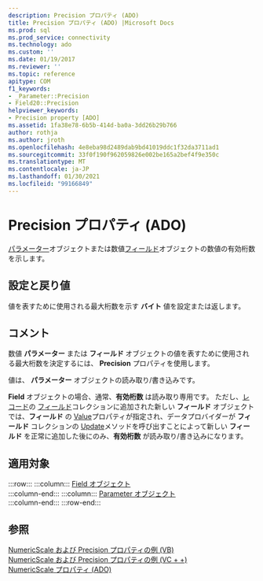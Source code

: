 ```yaml
---
description: Precision プロパティ (ADO)
title: Precision プロパティ (ADO) |Microsoft Docs
ms.prod: sql
ms.prod_service: connectivity
ms.technology: ado
ms.custom: ''
ms.date: 01/19/2017
ms.reviewer: ''
ms.topic: reference
apitype: COM
f1_keywords:
- _Parameter::Precision
- Field20::Precision
helpviewer_keywords:
- Precision property [ADO]
ms.assetid: 1fa38e78-6b5b-414d-ba0a-3dd26b29b766
author: rothja
ms.author: jroth
ms.openlocfilehash: 4e8eba98d2489dab9bd41019ddc1f32da3711ad1
ms.sourcegitcommit: 33f0f190f962059826e002be165a2bef4f9e350c
ms.translationtype: MT
ms.contentlocale: ja-JP
ms.lasthandoff: 01/30/2021
ms.locfileid: "99166849"
---
```

# <a name="precision-property-ado"></a>Precision プロパティ (ADO)
[パラメーター](./parameter-object.md)オブジェクトまたは数値[フィールド](./field-object.md)オブジェクトの数値の有効桁数を示します。  
  
## <a name="settings-and-return-values"></a>設定と戻り値  
 値を表すために使用される最大桁数を示す **バイト** 値を設定または返します。  
  
## <a name="remarks"></a>コメント  
 数値 **パラメーター** または **フィールド** オブジェクトの値を表すために使用される最大桁数を決定するには、 **Precision** プロパティを使用します。  
  
 値は、 **パラメーター** オブジェクトの読み取り/書き込みです。  
  
 **Field** オブジェクトの場合、通常、**有効桁数** は読み取り専用です。 ただし、[レコード](./record-object-ado.md)の [フィールド](./fields-collection-ado.md)コレクションに追加された新しい **フィールド** オブジェクトでは、**フィールド** の [Value](./value-property-ado.md)プロパティが指定され、データプロバイダーが **フィールド** コレクションの [Update](./update-method.md)メソッドを呼び出すことによって新しい **フィールド** を正常に追加した後にのみ、**有効桁数** が読み取り/書き込みになります。  
  
## <a name="applies-to"></a>適用対象  

:::row:::
    :::column:::
        [Field オブジェクト](./field-object.md)  
    :::column-end:::
    :::column:::
        [Parameter オブジェクト](./parameter-object.md)  
    :::column-end:::
:::row-end:::

## <a name="see-also"></a>参照  
 [NumericScale および Precision プロパティの例 (VB)](./numericscale-and-precision-properties-example-vb.md)   
 [NumericScale および Precision プロパティの例 (VC + +)](./numericscale-and-precision-properties-example-vc.md)   
 [NumericScale プロパティ (ADO)](./numericscale-property-ado.md)